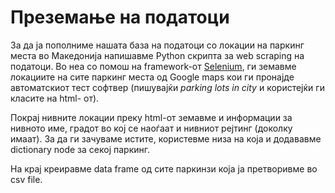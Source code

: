 # Преземање на податоци 

За да ја пополниме нашата база на податоци со локации на паркинг места во Македонија напишавме Python скрипта за web scraping на податоци.
Во неа со помош на framework-от [Selenium](https://pypi.org/project/selenium/), ги земавме локациите на сите паркинг места од Google maps кои ги пронајде
автоматскиот тест софтвер (пишувајќи *parking lots in city* и користејќи ги класите на html- от). 
<br>

Покрај нивните локации преку html-от земавме и информации за нивното име, градот во кој се наоѓаат и нивниот рејтинг (доколку имаат).
За да ги зачуваме истите, користевме низа на која и додававме dictionary node за секој паркинг. 
<br>

На крај креиравме data frame од сите паркинзи која ја претворивме во csv file.


